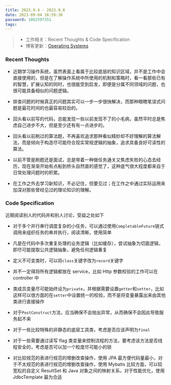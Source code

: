 ```yaml
---
title: 2023.9.4 - 2023.9.8
date: 2023-09-04 16:59:30
password: 1062597351
tags:
---
```


> - 工作相关：Recent Thoughts & Code Specification
> - 博客更新：[Operating Systems](../../../../2023/08/20/operating-systems/)

### Recent Thoughts

- 近期学习操作系统，虽然表面上看属于比较底层的知识区域，并不是工作中会直接使用的，但是在了解操作系统中所使用的机制和策略时，看一看那些已有的智慧，扩展认知的同时，也很能受到启发，即便是分属不同领域的问题，也很可能具备相似的问题逻辑。

- 排查问题的时候真正的问题其实可以一步一步很快解决，而那种眼瞎笔误式问题是最花时间的也最容易较劲的。

- 回头看以前写的代码，总能发现一些以前发现不了的小毛病，虽然平时总是焦虑自己进步不大，但是至少还有有一点进步的。

- 回头看以前刷过的算法题，不再喜欢追求那种看似精妙却不好理解的算法解法，而是倾向于构造尽可能符合现实常规逻辑的抽象，追求具备良好可读性的算法。

- 以前不管是刷题还是面试，总是带着一种做任务通关又焦虑失败的心态去经历，现在渐渐开始有点船到桥头自然直的感觉了，这种底气很大程度都来自于日常处理问题时的积累。

- 在工作之外去学习新知识，不必记住，但要见过；在工作之中通过实际运用来加深对那些曾经见过的理论知识的理解。

  

### Code Specification

近期阅读别人的代码并和别人讨论，受益之处如下

- 对于多个并行串行调度复杂的小任务，可以通过使用`CompletableFuture`链式调用来组织任务的串并执行，阅读清晰，使用简单

- 凡是在代码中多次重复处理的业务逻辑（比如缓存），尝试抽象为切面逻辑，即尽可能提取公共逻辑抽象，避免任何逻辑重复

- 定义不可变类时，可以将`class`关键字改为`record`关键字

- 并不一定得将所有逻辑都放在 service，比如 Http 参数校验的工作可以在 controller 中

- 类成员变量尽可能始终设为`private`，并根据需要设置`getter`和`setter`，比如这样可以很方面的在`setter`中设置统一的校验，而不是将变量暴露出来由其他类进行直接操作

- 对于`PostConstruct`方法，应当确保不会抛出异常，从而确保不会因此导致服务起不来

- 对于一些比较特殊的非静态的底层工具类，考虑是否应该声明为`final`

- 对于一些需要通过读写 flag 类变量来控制流程的方法，要考虑该方法是否线程安全的，考虑是否可以加一个粒度尽可能小的锁

- 对比较规范的表进行规范的增删改查操作，使用 JPA 最方便代码量最小，对于不太规范的表进行规范的增删改查操作，使用 Mybatis 比较方面，可以较宽松的自定义 ResultSet 和 Java 对象之间的映射关系，对于性能优化，使用 JdbcTemplate 最为合适

  



